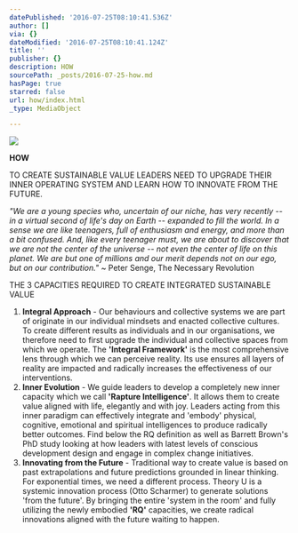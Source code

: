 ```yaml
---
datePublished: '2016-07-25T08:10:41.536Z'
author: []
via: {}
dateModified: '2016-07-25T08:10:41.124Z'
title: ''
publisher: {}
description: HOW
sourcePath: _posts/2016-07-25-how.md
hasPage: true
starred: false
url: how/index.html
_type: MediaObject

---
```

![](https://the-grid-user-content.s3-us-west-2.amazonaws.com/9f0488db-7524-4ed8-9809-abb8eebb524b.jpg)

**HOW**

TO CREATE SUSTAINABLE VALUE LEADERS NEED TO UPGRADE THEIR INNER OPERATING SYSTEM AND LEARN HOW TO INNOVATE FROM THE FUTURE.

_"We are a young species who, uncertain of our niche, has very recently -- in a virtual second of life's day on Earth -- expanded to fill the world. In a sense we are like teenagers, full of enthusiasm and energy, and more than a bit confused. And, like every teenager must, we are about to discover that we are not the center of the universe -- not even the center of life on this planet. We are but one of millions and our merit depends not on our ego, but on our contribution."_ ~ Peter Senge, The Necessary Revolution

THE 3 CAPACITIES REQUIRED TO CREATE INTEGRATED SUSTAINABLE VALUE

1. **Integral Approach** - Our behaviours and collective systems we are part of originate in our individual mindsets and enacted collective cultures. To create different results as individuals and in our organisations, we therefore need to first upgrade the individual and collective spaces from which we operate. The **'Integral Framework'** is the most comprehensive lens through which we can perceive reality. Its use ensures all layers of reality are impacted and radically increases the effectiveness of our interventions.
2. **Inner Evolution** - We guide leaders to develop a completely new inner capacity which we call **'Rapture Intelligence'**. It allows them to create value aligned with life, elegantly and with joy. Leaders acting from this inner paradigm can effectively integrate and 'embody' physical, cognitive, emotional and spiritual intelligences to produce radically better outcomes. Find below the RQ definition as well as Barrett Brown's PhD study looking at how leaders with latest levels of conscious development design and engage in complex change initiatives.
3. **Innovating from the Future** - Traditional way to create value is based on past extrapolations and future predictions grounded in linear thinking. For exponential times, we need a different process. Theory U is a systemic innovation process (Otto Scharmer) to generate solutions 'from the future'. By bringing the entire 'system in the room' and fully utilizing the newly embodied **'RQ'** capacities, we create radical innovations aligned with the future waiting to happen.